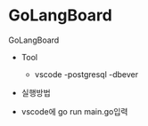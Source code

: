 # GoLangBoard
GoLangBoard
- Tool
  - vscode
  -postgresql
  -dbever
  
 - 실행방법
  - vscode에 go run main.go입력
